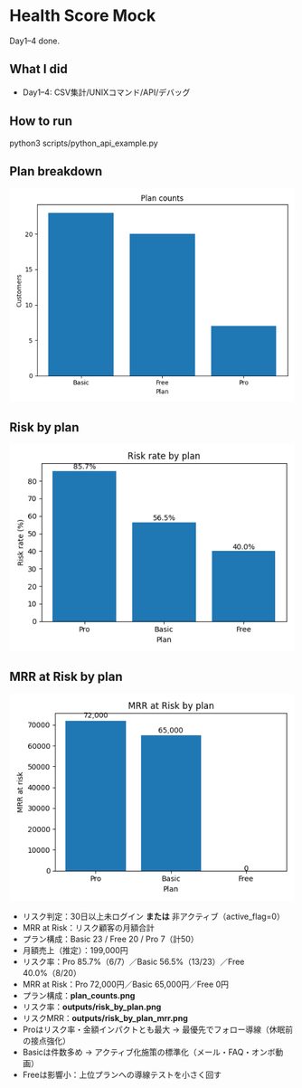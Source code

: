# Health Score Mock

Day1–4 done.

## What I did
- Day1–4: CSV集計/UNIXコマンド/API/デバッグ

## How to run
python3 scripts/python_api_example.py

## Plan breakdown
![Plan counts](./plan_counts.png)

## Risk by plan

![Risk by plan](outputs/risk_by_plan.png)

## MRR at Risk by plan

![MRR at Risk by plan](outputs/risk_by_plan_mrr.png)
- リスク判定：30日以上未ログイン **または** 非アクティブ（active_flag=0）
- MRR at Risk：リスク顧客の月額合計
- プラン構成：Basic 23 / Free 20 / Pro 7（計50）
- 月額売上（推定）：199,000円
- リスク率：Pro 85.7%（6/7）／Basic 56.5%（13/23）／Free 40.0%（8/20）
- MRR at Risk：Pro 72,000円／Basic 65,000円／Free 0円
- プラン構成：**plan_counts.png**
- リスク率：**outputs/risk_by_plan.png**
- リスクMRR：**outputs/risk_by_plan_mrr.png**
- Proはリスク率・金額インパクトとも最大 → 最優先でフォロー導線（休眠前の接点強化）
- Basicは件数多め → アクティブ化施策の標準化（メール・FAQ・オンボ動画）
- Freeは影響小：上位プランへの導線テストを小さく回す
